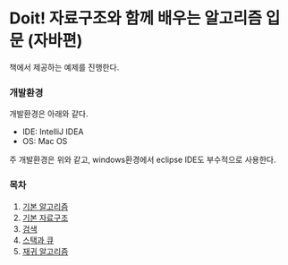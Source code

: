 # Doit! 자료구조와 함께 배우는 알고리즘 입문 (자바편)
책에서 제공하는 예제를 진행한다.

### 개발환경
개발환경은 아래와 같다.
* IDE: IntelliJ IDEA
* OS: Mac OS

주 개발환경은 위와 같고, windows환경에서 eclipse IDE도 부수적으로 사용한다.

### 목차
1. [기본 알고리즘](https://github.com/ssunhj2/doIt_algorithm/blob/master/src/CH01/CH01.md)
2. [기본 자료구조](https://github.com/ssunhj2/doIt_algorithm/blob/master/src/CH02/CH02.md)
3. [검색](https://github.com/ssunhj2/doIt_algorithm/blob/master/src/CH03/CH03.md)
4. [스택과 큐](https://github.com/ssunhj2/doIt_algorithm/blob/master/src/CH04/CH04.md)
5. [재귀 알고리즘](https://github.com/ssunhj2/doIt_algorithm/blob/master/src/CH05/CH05.md)
